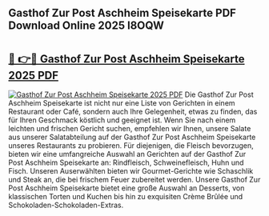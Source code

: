 ## Gasthof Zur Post Aschheim Speisekarte PDF Download Online 2025 l8OQW

# <h2><a href="http://gc79yg8.nevu.top/?p=Gasthof+Zur+Post+Aschheim+Speisekarte">🔗 👉🔴 Gasthof Zur Post Aschheim Speisekarte 2025 PDF</a></h2>

[![Gasthof Zur Post Aschheim Speisekarte 2025 PDF](https://i.imgur.com/dBaPXMq.png)](http://gc79yg8.nevu.top/?p=Gasthof+Zur+Post+Aschheim+Speisekarte)
Die Gasthof Zur Post Aschheim Speisekarte ist nicht nur eine Liste von Gerichten in einem Restaurant oder Café, sondern auch Ihre Gelegenheit, etwas zu finden, das für Ihren Geschmack köstlich und geeignet ist. Wenn Sie nach einem leichten und frischen Gericht suchen, empfehlen wir Ihnen, unsere Salate aus unserer Salatabteilung auf der Gasthof Zur Post Aschheim Speisekarte unseres Restaurants zu probieren. Für diejenigen, die Fleisch bevorzugen, bieten wir eine umfangreiche Auswahl an Gerichten auf der Gasthof Zur Post Aschheim Speisekarte an: Rindfleisch, Schweinefleisch, Huhn und Fisch. Unseren Auserwählten bieten wir Gourmet-Gerichte wie Schaschlik und Steak an, die bei frischem Feuer zubereitet werden. Unsere Gasthof Zur Post Aschheim Speisekarte bietet eine große Auswahl an Desserts, von klassischen Torten und Kuchen bis hin zu exquisiten Crème Brûlée und Schokoladen-Schokoladen-Extras.

